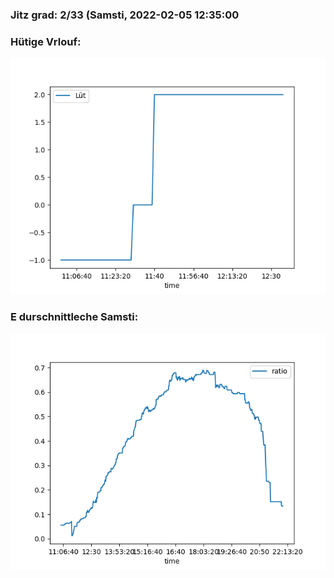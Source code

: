 ### Jitz grad: 2/33 (Samsti, 2022-02-05 12:35:00

### Hütige Vrlouf:
![Graph](Today.png)

### E durschnittleche Samsti:
![Graph](Samsti.png)